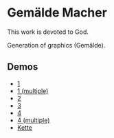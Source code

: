# Gemälde Macher

This work is devoted to God.

Generation of graphics (Gemälde).

## Demos

* [1](https://sanjosolutions.github.io/gemaelde-macher/)
* [1 (multiple)](https://sanjosolutions.github.io/gemaelde-macher/index_multiple.html)
* [2](https://sanjosolutions.github.io/gemaelde-macher/index2.html)
* [3](https://sanjosolutions.github.io/gemaelde-macher/index3.html)
* [4](https://sanjosolutions.github.io/gemaelde-macher/index4.html)
* [4 (multiple)](https://sanjosolutions.github.io/gemaelde-macher/index4_multiple.html)
* [Kette](https://sanjosolutions.github.io/gemaelde-macher/kette.html)

